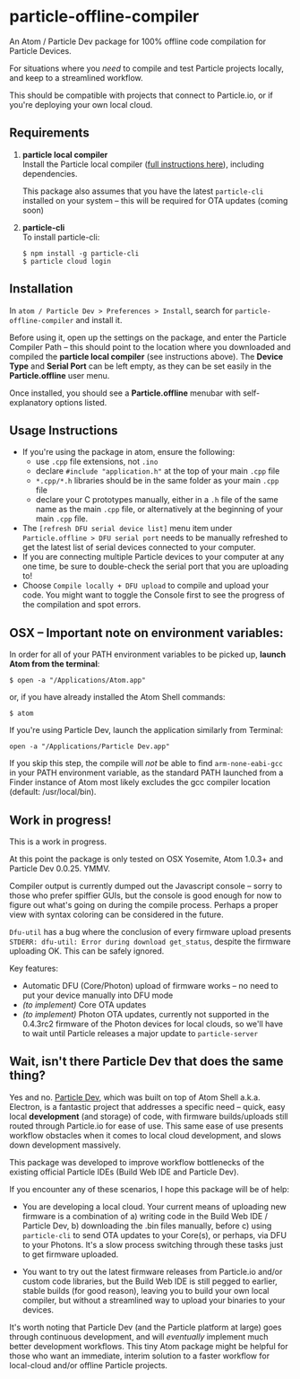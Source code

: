 # particle-offline-compiler

An Atom / Particle Dev package for 100% offline code compilation for Particle Devices.

For situations where you *need* to compile and test Particle projects locally, and keep to a streamlined workflow.

This should be compatible with projects that connect to Particle.io, or if you're deploying your own local cloud.


## Requirements

1. __particle local compiler__  
   Install the Particle local compiler ([full instructions here](https://github.com/spark/firmware/tree/latest)), including dependencies.  

   This package also assumes that you have the latest `particle-cli` installed on your system – this will be required for OTA updates (coming soon)

2. __particle-cli__  
   To install particle-cli:  
   ```
   $ npm install -g particle-cli
   $ particle cloud login
   ```


## Installation
In `atom / Particle Dev > Preferences > Install`, search for `particle-offline-compiler` and install it.

Before using it, open up the settings on the package, and enter the Particle Compiler Path – this should point to the location where you downloaded and compiled the __particle local compiler__ (see instructions above). The __Device Type__ and __Serial Port__ can be left empty, as they can be set easily in the __Particle.offline__ user menu.

Once installed, you should see a __Particle.offline__ menubar with self-explanatory options listed.


## Usage Instructions
* If you're using the package in atom, ensure the following:
  * use `.cpp` file extensions, not `.ino`
  * declare `#include "application.h"` at the top of your main `.cpp` file
  * `*.cpp/*.h` libraries should be in the same folder as your main `.cpp` file
  * declare your C prototypes manually, either in a `.h` file of the same name as the main `.cpp` file, or alternatively at the beginning of your main `.cpp` file.
* The `[refresh DFU serial device list]` menu item under `Particle.offline > DFU serial port` needs to be manually refreshed to get the latest list of serial devices connected to your computer.
* If you are connecting multiple Particle devices to your computer at any one time, be sure to double-check the serial port that you are uploading to!
* Choose `Compile locally + DFU upload` to compile and upload your code. You might want to toggle the Console first to see the progress of the compilation and spot errors.


## OSX – Important note on environment variables:

In order for all of your PATH environment variables to be picked up, **launch Atom from the terminal**:

    $ open -a "/Applications/Atom.app"

or, if you have already installed the Atom Shell commands:

    $ atom

If you're using Particle Dev, launch the application similarly from Terminal:

    open -a "/Applications/Particle Dev.app"

If you skip this step, the compile will _not_ be able to find `arm-none-eabi-gcc` in your PATH environment variable, as the standard PATH launched from a Finder instance of Atom most likely excludes the gcc compiler location (default: /usr/local/bin).


## Work in progress!

This is a work in progress.

At this point the package is only tested on OSX Yosemite, Atom 1.0.3+ and Particle Dev 0.0.25. YMMV.

Compiler output is currently dumped out the Javascript console – sorry to those who prefer spiffier GUIs, but the console is good enough for now to figure out what's going on during the compile process. Perhaps a proper view with syntax coloring can be considered in the future.

`Dfu-util` has a bug where the conclusion of every firmware upload presents `STDERR: dfu-util: Error during download get_status`, despite the firmware uploading OK. This can be safely ignored.

Key features:
* Automatic DFU (Core/Photon) upload of firmware works – no need to put your device manually into DFU mode
* _(to implement)_ Core OTA updates
* _(to implement)_ Photon OTA updates, currently not supported in the 0.4.3rc2 firmware of the Photon devices for local clouds, so we'll have to wait until Particle releases a major update to `particle-server`


## Wait, isn't there Particle Dev that does the same thing?

Yes and no. [Particle Dev](https://www.particle.io/dev), which was built on top of Atom Shell a.k.a. Electron, is a fantastic project that addresses a specific need – quick, easy local __development__ (and storage) of code, with firmware builds/uploads still routed through Particle.io for ease of use. This same ease of use presents workflow obstacles when it comes to local cloud development, and slows down development massively.

This package was developed to improve workflow bottlenecks of the existing official Particle IDEs (Build Web IDE and Particle Dev).

If you encounter any of these scenarios, I hope this package will be of help:

* You are developing a local cloud. Your current means of uploading new firmware is a combination of a) writing code in the Build Web IDE / Particle Dev, b) downloading the .bin files manually, before c) using `particle-cli` to send OTA updates to your Core(s), or perhaps, via DFU to your Photons. It's a slow process switching through these tasks just to get firmware uploaded.

* You want to try out the latest firmware releases from Particle.io and/or custom code libraries, but the Build Web IDE is still pegged to earlier, stable builds (for good reason), leaving you to build your own local compiler, but without a streamlined way to upload your binaries to your devices.

It's worth noting that Particle Dev (and the Particle platform at large) goes through continuous development, and will *eventually* implement much better development workflows. This tiny Atom package might be helpful for those who want an immediate, interim solution to a faster workflow for local-cloud and/or offline Particle projects.
